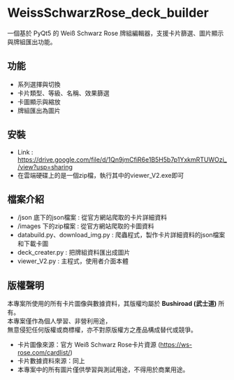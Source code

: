 # WeissSchwarzRose_deck_builder

一個基於 PyQt5 的 Weiß Schwarz Rose 牌組編輯器，支援卡片篩選、圖片顯示與牌組匯出功能。

## 功能
- 系列選擇與切換
- 卡片類型、等級、名稱、效果篩選
- 卡圖顯示與縮放
- 牌組匯出為圖片

## 安裝
- Link : https://drive.google.com/file/d/1Qn9jmCfiR6e1B5H5b7p1YxkmRTUWOzi_/view?usp=sharing
- 在雲端硬碟上的是一個zip檔，執行其中的viewer_V2.exe即可

## 檔案介紹
- /json 底下的json檔案 : 從官方網站爬取的卡片詳細資料
- /images 下的zip檔案 : 從官方網站爬取的卡圖資料
- databuild.py、download_img.py : 爬蟲程式，製作卡片詳細資料的json檔案和下載卡圖
- deck_creater.py : 把牌組資料匯出成圖片
- viewer_V2.py : 主程式，使用者介面本體

## 版權聲明

本專案所使用的所有卡片圖像與數據資料，其版權均屬於 **Bushiroad (武士道)** 所有。  
本專案僅作為個人學習、非營利用途，  
無意侵犯任何版權或商標權，亦不對原版權方之產品構成替代或競爭。

- 卡片圖像來源：官方 Weiß Schwarz Rose卡片資源 (https://ws-rose.com/cardlist/)
- 卡片數據資料來源：同上
- 本專案中的所有圖片僅供學習與測試用途，不得用於商業用途。
